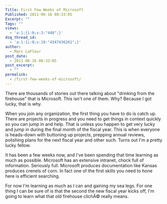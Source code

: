 ```yaml
---
Title: First Few Weeks of Microsoft
Published: 2011-06-16 08:33:05
Excerpt: ""
Tags: ""
views:
  - 'a:1:{i:0;s:3:"448";}'
dsq_thread_id:
  - 'a:1:{i:0;s:10:"4347436261";}'
author:
  - Marc LaFleur
post_date:
  - 2011-06-16 08:33:05
post_excerpt:
  - ""
permalink:
  - /first-few-weeks-of-microsoft/
---
```

<p>There are thousands of stories out there talking about "drinking from the firehouse" that is Microsoft. This isn't one of them. Why? Because I got lucky, that is why.</p> <p>When you join any organization, the first thing you have to do is catch up. There are projects in progress and you need to get things in context quickly so you can jump in and help. That is unless you happen to get very lucky and jump in during the final month of the fiscal year. This is when everyone is heads-down with buttoning up projects, prepping annual reviews, polishing plans for the next fiscal year and other such. Turns out I'm a pretty lucky fellow. </p> <p>It has been a few weeks now, and I've been spending that time learning as much as possible. Microsoft has an extensive intranet, chock full of information. Seriously full. Microsoft produces documentation like Kansas produces crenels of corn. In fact one of the first skills you need to hone here is efficient searching. </p> <p>For now I'm learning as much as I can and gaining my sea legs. For one thing I can be sure of is that the second the new fiscal year kicks off, I'm going to learn what that old firehouse clichÃ© really means.</p>